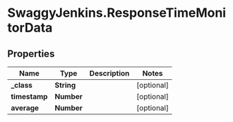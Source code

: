 # SwaggyJenkins.ResponseTimeMonitorData

## Properties

Name | Type | Description | Notes
------------ | ------------- | ------------- | -------------
**_class** | **String** |  | [optional] 
**timestamp** | **Number** |  | [optional] 
**average** | **Number** |  | [optional] 


